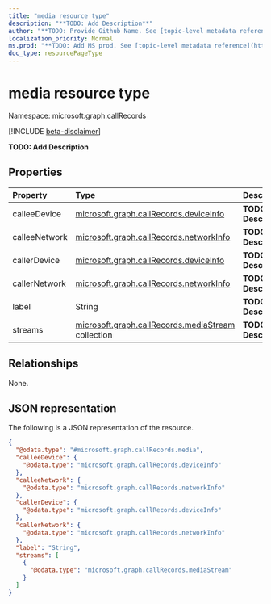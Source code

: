 ```yaml
---
title: "media resource type"
description: "**TODO: Add Description**"
author: "**TODO: Provide Github Name. See [topic-level metadata reference](https://msgo.azurewebsites.net/add/document/guidelines/metadata.html#topic-level-metadata)**"
localization_priority: Normal
ms.prod: "**TODO: Add MS prod. See [topic-level metadata reference](https://msgo.azurewebsites.net/add/document/guidelines/metadata.html#topic-level-metadata)**"
doc_type: resourcePageType
---
```


# media resource type

Namespace: microsoft.graph.callRecords

[!INCLUDE [beta-disclaimer](../../includes/beta-disclaimer.md)]

**TODO: Add Description**

## Properties
|Property|Type|Description|
|:---|:---|:---|
|calleeDevice|[microsoft.graph.callRecords.deviceInfo](../resources/callrecords-deviceinfo.md)|**TODO: Add Description**|
|calleeNetwork|[microsoft.graph.callRecords.networkInfo](../resources/callrecords-networkinfo.md)|**TODO: Add Description**|
|callerDevice|[microsoft.graph.callRecords.deviceInfo](../resources/callrecords-deviceinfo.md)|**TODO: Add Description**|
|callerNetwork|[microsoft.graph.callRecords.networkInfo](../resources/callrecords-networkinfo.md)|**TODO: Add Description**|
|label|String|**TODO: Add Description**|
|streams|[microsoft.graph.callRecords.mediaStream](../resources/callrecords-mediastream.md) collection|**TODO: Add Description**|

## Relationships
None.

## JSON representation
The following is a JSON representation of the resource.
<!-- {
  "blockType": "resource",
  "@odata.type": "microsoft.graph.callRecords.media"
}
-->
``` json
{
  "@odata.type": "#microsoft.graph.callRecords.media",
  "calleeDevice": {
    "@odata.type": "microsoft.graph.callRecords.deviceInfo"
  },
  "calleeNetwork": {
    "@odata.type": "microsoft.graph.callRecords.networkInfo"
  },
  "callerDevice": {
    "@odata.type": "microsoft.graph.callRecords.deviceInfo"
  },
  "callerNetwork": {
    "@odata.type": "microsoft.graph.callRecords.networkInfo"
  },
  "label": "String",
  "streams": [
    {
      "@odata.type": "microsoft.graph.callRecords.mediaStream"
    }
  ]
}
```

